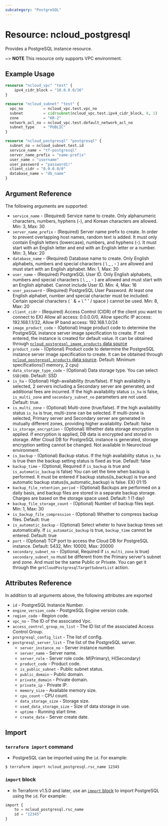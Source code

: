 ```yaml
---
subcategory: "PostgreSQL"
---
```


# Resource: ncloud_postgresql

Provides a PostgreSQL instance resource.

~> **NOTE** This resource only supports VPC environment.

## Example Usage

```terraform
resource "ncloud_vpc" "test" {
    ipv4_cidr_block = "10.0.0.0/16"
}

resource "ncloud_subnet" "test" {
  vpc_no         = ncloud_vpc.test.vpc_no
  subnet         = cidrsubnet(ncloud_vpc.test.ipv4_cidr_block, 8, 1)
  zone           = "KR-2"
  network_acl_no = ncloud_vpc.test.default_network_acl_no
  subnet_type    = "PUBLIC"
}

resource "ncloud_postgresql" "postgresql" {
  subnet_no = ncloud_subnet.test.id
  service_name = "tf-postgresql"
  server_name_prefix = "name-prefix"
  user_name = "username"
  user_password = "password1!"
  client_cidr = "0.0.0.0/0"
  database_name = "db_name"
}
```

## Argument Reference

The following arguments are supported:

* `service_name` - (Required) Service name to create. Only alphanumeric characters, numbers, hyphens (-), and Korean characters are allowed. Min: 3, Max: 30
* `server_name_prefix` - (Required) Server name prefix to create. In order to prevent overlapping host names, random text is added. It must only contain English letters (lowercase), numbers, and hyphens (-). It must start with an English letter and end with an English letter or a number. Min: 3, Max: 20
* `database_name` - (Required) Database name to create. Only English alphabets, numbers and special characters ( \ _ , - ) are allowed and must start with an English alphabet. Min: 1, Max: 30
* `user_name` - (Required) PostgreSQL User ID. Only English alphabets, numbers and special characters ( \ _ , - ) are allowed and must start with an English alphabet. Cannot include User ID. Min: 4, Max: 16
* `user_password` - (Required) PostgreSQL User Password. At least one English alphabet, number and special character must be included. Certain special characters ( ` & + \ " ' / space ) cannot be used. Min: 8, Max: 20
* `client_cidr` - (Required) Access Control (CIDR) of the client you want to connect to EX) Allow all access: 0.0.0.0/0, Allow specific IP access: 192.168.1.1/32, Allow IP band access: 192.168.1.0/24
* `image_product_code` - (Optional) Image product code to determine the PostgreSQL instance server image specification to create. If not entered, the instance is created for default value. It can be obtained through [`ncloud_postgresql_image_products` data source](../data-sources/postgresql_image_products.md)
* `product_code` - (Optional) Product code to determine the PostgreSQL instance server image specification to create. It can be obtained through [`ncloud_postgresql_products` data source](../data-sources/postgresql_products.md). Default: Minimum specifications(1 memory, 2 cpu)
* `data_storage_type_code` - (Optional) Data storage type. You can select `SSD|HDD`. Default: SSD
* `is_ha` - (Optional) High-availability (true/false). If high availability is selected, 2 servers including a Secondary server are generated, and additional fees are incurred. If the high availability status `is_ha` is false, `is_multi_zone` and `secondary_subnet_no` parameters are not used. Default: true.
* `is_multi_zone` - (Optional) Multi-zone (true/false). If the high availability status `is_ha` is true, multi-zone can be selected. If multi-zone is selected, Primary server and Secondary server are generated in mutually different zones, providing higher availability. Default: false 
* `is_storage_encryption` - (Optional) Whether data storage encryption is applied. If encryption is applied, DB data is encrypted and stored in storage. After Cloud DB for PostgreSQL instance is generated, storage encryption setting cannot be changed. Not available in Neurocloud environment.
* `is_backup` - (Optional) Backup status. If the high availability status `is_ha` is true then the backup setting status is fixed as true. Default: false
* `backup_time` - (Optional, Required if `is_backup` is true and `is_automatic_backup` is false) You can set the time when backup is performed. It must be entered if backup status(is_backup) is true and automatic backup status(is_automatic_backup) is false. EX) 01:15 
* `backup_file_retention_period` - (Optional) Backups are performed on a daily basis, and backup files are stored in a separate backup storage. Charges are based on the storage space used. Default: 1 (1 day)
* `backup_file_storage_count` - (Optional) Number of backup files kept. Min: 1, Max: 30
* `is_backup_file_compression` - (Optional) Whether to compress backup files. Default: true
* `is_automatic_backup` - (Optional) Select wheter to have backup times set automatically. If `is_automatic_backup` is true, `backup_time` cannot be entered. Default: true
* `port` - (Optional) TCP port to access the Cloud DB for PostgreSQL instance. Default: 5432, Min: 10000, Max: 20000
* `secondary_subnet_no` - (Optional, Required if `is_multi_zone` is true) `secondary_subnet_no` must be different from the Primary server's subnet and zone. And must be the same Public or Private. You can get it through the `getCloudPostgresqlTargetSubnetList` action. 

## Attributes Reference

In addition to all arguments above, the following attributes are exported

* `id` - PostgreSQL Instance Number.
* `engine_version_code` - PostgreSQL Engine version code.
* `region_code` - Region code.
* `vpc_no` - The ID of the associated Vpc.
* `access_control_group_no_list` - The ID list of the associated Access Control Group.
* `postgresql_config_list` - The list of config.
* `postgresql_server_list` - The list of the PostgreSQL server.
  * `server_instance_no` - Server instance number.
  * `server_name` - Server name.
  * `server_role` - Server role code. M(Primary), H(Secondary)
  * `product_code` - Product code.
  * `is_public_subnet` - Public subnet status.
  * `public_domain` - Public domain.
  * `private_domain` - Private domain.
  * `private_ip` - Private IP.
  * `memory_size` - Available memory size.
  * `cpu_count` - CPU count.
  * `data_storage_size` - Storage size.
  * `used_data_storage_size` - Size of data storage in use.
  * `uptime` - Running start time.
  * `create_date` - Server create date.

## Import

### `terraform import` command

* PostgreSQL can be imported using the `id`. For example:

```console
$ terraform import ncloud_postgresql.rsc_name 12345
```

### `import` block

* In Terraform v1.5.0 and later, use an [`import` block](https://developer.hashicorp.com/terraform/language/import) to import PostgreSQL using the `id`. For example:

```terraform
import {
    to = ncloud_postgresql.rsc_name
    id = "12345"
}
```